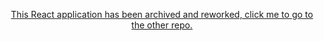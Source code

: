 <p style = "text-align: center"><a href = "https://github.com/Dreamnyt/andrejs-tunes">This React application has been archived and reworked, click me to go to the other repo.</a></p>


